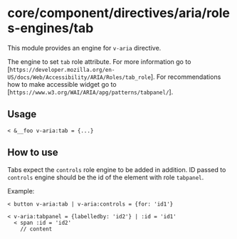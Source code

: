 # core/component/directives/aria/roles-engines/tab

This module provides an engine for `v-aria` directive.

The engine to set `tab` role attribute.
For more information go to [`https://developer.mozilla.org/en-US/docs/Web/Accessibility/ARIA/Roles/tab_role`].
For recommendations how to make accessible widget go to [`https://www.w3.org/WAI/ARIA/apg/patterns/tabpanel/`].

## Usage

```
< &__foo v-aria:tab = {...}

```

## How to use

Tabs expect the `controls` role engine to be added in addition. ID passed to `controls` engine should be the id of the element with role `tabpanel`.

Example:
```
< button v-aria:tab | v-aria:controls = {for: 'id1'}

< v-aria:tabpanel = {labelledby: 'id2'} | :id = 'id1'
  < span :id = 'id2'
    // content
```

